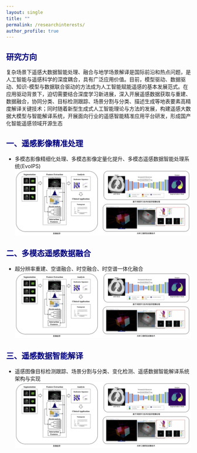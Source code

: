```yaml
---
layout: single
title: ""
permalink: /researchinterests/
author_profile: true
---
```


<span style="color: navy">研究方向</span>
---
复杂场景下遥感大数据智能处理、融合与地学场景解译是国际前沿和热点问题，是人工智能与遥感科学的深度耦合，具有广泛应用价值。目前，模型驱动、数据驱动、知识-模型与数据联合驱动的方法成为人工智能赋能遥感的基本发展范式。在应用驱动背景下，迫切需要结合深度学习新进展，深入开展遥感数据获取与重建、数据融合，协同分类、目标检测跟踪、场景分割与分类、描述生成等地表要素高精度解译关键技术；同时随着新型生成式人工智能理论与方法的发展，构建遥感大数据大模型与智能解译系统，开展面向行业的遥感智能精准应用平台研发，形成国产化智能遥感领域开源生态

<span style="color: navy">一、遥感影像精准处理</span>
---
+ 多模态影像精细化处理、多模态影像定量化提升、多模态遥感数据智能处理系统(EvoIPS)
![avatar](/images/医学影像.jpg)

<span style="color: navy">二、多模态遥感数据融合</span>
---
+ 超分辨率重建、空谱融合、时空融合、时空谱一体化融合
![avatar](/images/医学影像.jpg)

<span style="color: navy">三、遥感数据智能解译</span>
---
+ 遥感图像目标检测跟踪、场景分割与分类、变化检测、遥感数据智能解译系统架构与实现
![avatar](/images/医学影像.jpg)
